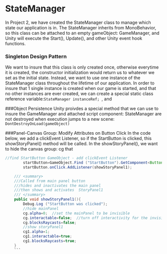 # StateManager

In Project 2, we have created the StateManager class to manage which state our application is in.  The StateManager inherits from MonoBehavior, so this class can be attached to an empty gameObject: GameManager, and Unity will execute the Start(), Update(), and other Unity event hook functions.  

### Singleton Design Pattern
We want to insure that this class is only created once, otherwise everytime it is created, the constructor initialization would return us to whatever we set as the initial state.  Instead, we want to use one instance of the StateManager class throughout the lifetime of our application. In order to insure that 1 single instance is created when our game is started, and that no other instances are ever created, we can create a special static class reference variable:``StateManager instanceRef; ``, and 

###Object Persistence 
Unity proivdes a special method that we can use to insure the GameManager and attached script component: StateManager are not destroyed when execution jumps to a new scene: ``DontDestroyOnLoad(gameObject)``

###Panel-Canvas Group: Modify Attributes on Button Click
In the code below, we add a clickEvent Listener, so if the StartButton is clicked, this showStoryPanel() method will be called.  In the showStoryPanel(), we want to hide the canvas group: cg that 

```java
//find StartButton GameObject - add clickEvent Listener
		startButton=GameObject.Find ("StartButton").GetComponent<Button>();
		startButton.onClick.AddListener(showStoryPanel1);	
```


```java
    /// <summary>
	///Called from main panel button
	///hides and inactivates the main panel 
	///then shows and activates  StoryPanel1
	/// </summary>
	public void showStoryPanel1(){
		Debug.Log ("StartButton was clicked");
		//hide mainPanel
		cg.alpha=0;  //set the mainPanel to be invisible
		cg.interactable=false;  //turn off interactivity for the invisible mainPanel
		cg.blocksRaycasts=false;
		//show storyPanel1
		cg1.alpha=1;
		cg1.interactable=true;
		cg1.blocksRaycasts=true;
	}
	```